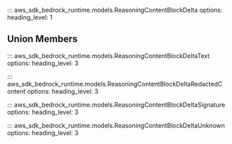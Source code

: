 ::: aws_sdk_bedrock_runtime.models.ReasoningContentBlockDelta
    options:
        heading_level: 1

## Union Members

::: aws_sdk_bedrock_runtime.models.ReasoningContentBlockDeltaText
    options:
        heading_level: 3

::: aws_sdk_bedrock_runtime.models.ReasoningContentBlockDeltaRedactedContent
    options:
        heading_level: 3

::: aws_sdk_bedrock_runtime.models.ReasoningContentBlockDeltaSignature
    options:
        heading_level: 3

::: aws_sdk_bedrock_runtime.models.ReasoningContentBlockDeltaUnknown
    options:
        heading_level: 3
